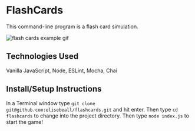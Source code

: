# FlashCards

This command-line program is a flash card simulation.  

![flash cards example gif](https://media.giphy.com/media/1zkb1q58eTiTH6D7wc/giphy.gif)

## Technologies Used

Vanilla JavaScript, Node, ESLint, Mocha, Chai

## Install/Setup Instructions

In a Terminal window type `git clone git@github.com:elisebeall/flashcards.git` and hit enter.  Then type `cd flashcards` to change into the project directory. Then type `node index.js` to start the game!
